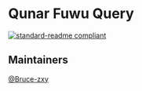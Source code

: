 <!--
 * @Author: HadesZ
 * @Date: 2024-09-10 17:11:18
 * @LastEditors: HadesZ
 * @LastEditTime: 2024-09-17 01:27:42
 * @Description: 
-->
# Qunar Fuwu Query

[![standard-readme compliant](https://img.shields.io/badge/standard--readme-OK-green.svg?style=flat-square)](https://github.com/RichardLitt/standard-readme)

## Maintainers

[@Bruce-zxy](https://github.com/Bruce-zxy)





